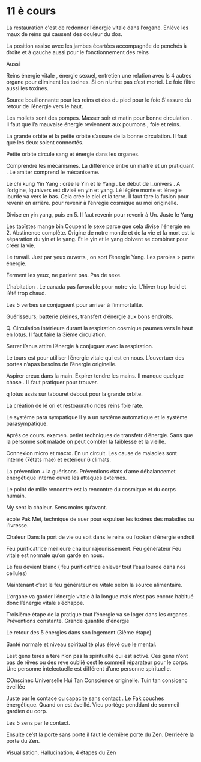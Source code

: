 # 11 è cours
La restauration c'est de redonner  l’énergie vitale dans l’organe. Enlève les maux de reins qui causent des douleur du dos. 

La position assise avec les jambes écartées accompagnée de penchés à droite et  à gauche  aussi pour le fonctionnement des reins 

Aussi 

Reins énergie vitale , énergie sexuel, entretien une relation avec ls 4 autres organe pour éliminent les toxines. Si on n’urine pas c’est mortel. 
Le foie filtre aussi les toxines. 

Source bouillonnante  pour les reins et dos du pied  pour le foie
S'assure du retour de l’énergie vers le haut.   

Les mollets sont des pompes. Masser soir et matin pour bonne  circulation . Il faut que l’a mauvaise énergie reviennent aux poumons , foie et reins.


La grande orbite et la petite orbite s’assure de la bonne circulation. Il faut que les deux soient connectés.

Petite orbite circule  sang et énergie dans les organes. 

Comprendre les mécanismes.  La différence entre un maitre et un pratiquant . Le amiter comprend le mécaniseme. 

Le chi kung Yin Yang : crée le Yin et le Yang . Le début de l_ùnivers . A l’origine, lqunivers est divisé en yin et yang. Lé légère monte et lénegie lourde va vers le bas. Cela crée le ciel et la terre.   Il faut fare la fusion pour revenir en arrière. pour revenir à l’énregie cosmique au moi originelle.

Divise en yin yang, puis en 5. 
Il faut revenir pour revenir à Un.  Juste le Yang

Les taoïstes mange bin
Coupent le sexe parce que cela divise l'énergie en 2. Abstinence complète.
Origine de notre monde et de la vie et la mort est la séparation du yin et le yang. Et le yin et le yang doivent se combiner pour créer la vie. 

Le travail. Just par yeux ouverts , on sort l’énergie Yang. Les paroles > perte énergie. 

Ferment les yeux, ne parlent pas. Pas de sexe.

L'habitation . Le canada pas favorable pour notre vie. L'hiver trop froid et l’été trop chaud. 

Les 5 verbes se conjuguent pour arriver à l’immortalité.

Guérisseurs; batterie pleines, transfert d’énergie aux bons endroits.

Q. Circulation intérieure durant la respiration cosmique  paumes vers le haut en lotus. Il faut faire la 3ième circulation.

Serrer l’anus attire l’énergie à conjuguer avec la respiration.

Le tours est pour utiliser l’énergie vitale qui est en nous. L’ouvertuer des portes n’apas besoins de l’énergie originelle.

Aspirer creux dans la main. Expirer tendre les mains.
Il manque quelque chose . I l faut pratiquer pour trouver.

q
lotus
assis sur tabouret
debout pour la grande orbite.

La création de lé ori et restoauratio ndes  reins foie rate.

Le système para sympatique
Il y a un système automatique et le système parasympatique.

Après ce cours. examen. petiet techniques de transfetr d’énergie.  Sans que la personne soit malade on peut combler la faiblesse et la vieille.

Connexion micro et macro. En un circuit. Les cause de maladies sont interne (7états mae) et extérieur 6 climats.

La prévention + la guérisons.  Préventions  états d’ame débalancemet énergétique interne ouvre les attaques externes.

Le point de mille rencontre est la rencontre du cosmique et du corps humain.

My sent la chaleur. Sens moins qu’avant.

école Pak Mei, technique de suer pour expulser les toxines des maladies ou l'ivresse.

Chaleur Dans la port de vie ou soit dans le reins ou l’océan d’énergie endroit

Feu purificatrice meilleure chaleur rajeunissement.
Feu générateur
Feu vitale est normale qu’on garde en nous.

Le feu devient blanc ( feu purificatrice enlever tout l’eau lourde dans nos cellules)

Maintenant c’est le feu générateur ou vitale selon la source alimentaire. 

L’organe va garder l’énergie  vitale à la longue mais n’est pas encore habitué donc l’énergie vitale s’échappe.



Troisième étape de la pratique tout l’énergie va se loger dans les organes . Préventions constante. Grande quantité d'énergie

Le retour des 5 énergies dans son logement (3ième étape) 

Santé normale et niveau spiritualité plus élevé que le mental. 

Lest gens teres a tère n’on pas la spiritualté qui est activé. Ces gens n’ont pas de rêves ou des reve oublié cest le sommeil réparateur pour le corps.
Une personne intelectuelle  est différent d’une personne  spirituelle.

COnscinec Universelle
Hui Tan  Conscience originelle.
Tuin tan consicenc éveillée

Juste par le contace ou capacite sans contact . Le Fak couches énergétique.  Quand on est éveillé. Vieu portège penddant de sommeil  gardien du corp.

Les 5 sens par le contact. 

Ensuite ce’st la porte sans porte il faut  le dernière porte du Zen. Derrieère la porte du Zen.

Visualisation, Hallucination, 
4 étapes du Zen

